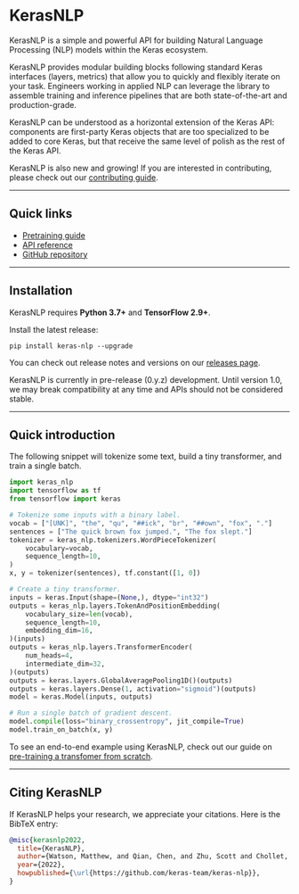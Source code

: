 # KerasNLP

KerasNLP is a simple and powerful API for building Natural Language Processing
(NLP) models within the Keras ecosystem.

KerasNLP provides modular building blocks following standard Keras interfaces
(layers, metrics) that allow you to quickly and flexibly iterate on your task.
Engineers working in applied NLP can leverage the library to assemble training
and inference pipelines that are both state-of-the-art and production-grade.

KerasNLP can be understood as a horizontal extension of the Keras API:
components are first-party Keras objects that are too specialized to be
added to core Keras, but that receive the same level of polish as the rest of
the Keras API.

KerasNLP is also new and growing! If you are interested in contributing, please
check out our
[contributing guide](https://github.com/keras-team/keras-nlp/blob/master/CONTRIBUTING.md).

---
## Quick links

* [Pretraining guide](/guides/keras_nlp/transformer_pretraining/)
* [API reference](/api/keras_nlp/)
* [GitHub repository](https://github.com/keras-team/keras-nlp)

---
## Installation

KerasNLP requires **Python 3.7+** and **TensorFlow 2.9+**.

Install the latest release:

```
pip install keras-nlp --upgrade
```

You can check out release notes and versions on our
[releases page](https://github.com/keras-team/keras-nlp/releases).

KerasNLP is currently in pre-release (0.y.z) development. Until version 1.0, we
may break compatibility at any time and APIs should not be considered stable.

---
## Quick introduction

The following snippet will tokenize some text, build a tiny transformer, and
train a single batch.

```python
import keras_nlp
import tensorflow as tf
from tensorflow import keras

# Tokenize some inputs with a binary label.
vocab = ["[UNK]", "the", "qu", "##ick", "br", "##own", "fox", "."]
sentences = ["The quick brown fox jumped.", "The fox slept."]
tokenizer = keras_nlp.tokenizers.WordPieceTokenizer(
    vocabulary=vocab,
    sequence_length=10,
)
x, y = tokenizer(sentences), tf.constant([1, 0])

# Create a tiny transformer.
inputs = keras.Input(shape=(None,), dtype="int32")
outputs = keras_nlp.layers.TokenAndPositionEmbedding(
    vocabulary_size=len(vocab),
    sequence_length=10,
    embedding_dim=16,
)(inputs)
outputs = keras_nlp.layers.TransformerEncoder(
    num_heads=4,
    intermediate_dim=32,
)(outputs)
outputs = keras.layers.GlobalAveragePooling1D()(outputs)
outputs = keras.layers.Dense(1, activation="sigmoid")(outputs)
model = keras.Model(inputs, outputs)

# Run a single batch of gradient descent.
model.compile(loss="binary_crossentropy", jit_compile=True)
model.train_on_batch(x, y)
```

To see an end-to-end example using KerasNLP, check out our guide on
[pre-training a transfomer from scratch](/guides/keras_nlp/transformer_pretraining/).

---
## Citing KerasNLP

If KerasNLP helps your research, we appreciate your citations.
Here is the BibTeX entry:

```bibtex
@misc{kerasnlp2022,
  title={KerasNLP},
  author={Watson, Matthew, and Qian, Chen, and Zhu, Scott and Chollet, Fran\c{c}ois and others},
  year={2022},
  howpublished={\url{https://github.com/keras-team/keras-nlp}},
}
```
